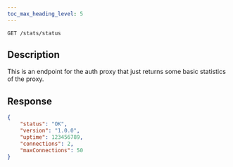 ```yaml
---
toc_max_heading_level: 5
---
```


```
GET /stats/status
```

## Description

This is an endpoint for the auth proxy that just returns some basic statistics of the proxy.

## Response

```json
{
    "status": "OK",
    "version": "1.0.0",
    "uptime": 123456789,
    "connections": 2,
    "maxConnections": 50
}
```
